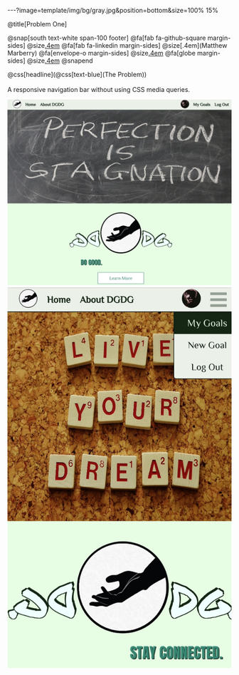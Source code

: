 ---?image=template/img/bg/gray.jpg&position=bottom&size=100% 15%

@title[Problem One]

@snap[south text-white span-100 footer]
@fa[fab fa-github-square margin-sides]
@size[.4em](marberrym)
@fa[fab fa-linkedin margin-sides]
@size[.4em](Matthew Marberry)
@fa[envelope-o margin-sides]
@size[.4em](marberrym@gmail.com)
@fa[globe margin-sides]
@size[.4em](matthew-marberry.com)
@snapend


@css[headline](@css[text-blue](The Problem)) 
<br><br>
A responsive navigation bar without using CSS media queries.
<div class="images">
    <img class="navImg" src="./template/img/nav1.jpg">
    <img class="navImg" src="./template/img/nav2.jpg">
</div>



